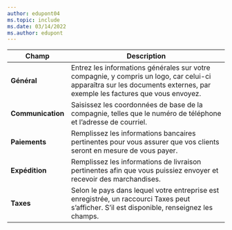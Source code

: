 ```yaml
---
author: edupont04
ms.topic: include
ms.date: 03/14/2022
ms.author: edupont
---
```

|Champ|Description|  
|-------------|---------------------------------------|  
|**Général**|Entrez les informations générales sur votre compagnie, y compris un logo, car celui-ci apparaîtra sur les documents externes, par exemple les factures que vous envoyez. |  
|**Communication**|Saisissez les coordonnées de base de la compagnie, telles que le numéro de téléphone et l’adresse de courriel.|  
|**Paiements**| Remplissez les informations bancaires pertinentes pour vous assurer que vos clients seront en mesure de vous payer.|  
|**Expédition**|Remplissez les informations de livraison pertinentes afin que vous puissiez envoyer et recevoir des marchandises.|  
|**Taxes**|Selon le pays dans lequel votre entreprise est enregistrée, un raccourci Taxes peut s’afficher. S’il est disponible, renseignez les champs.|  
